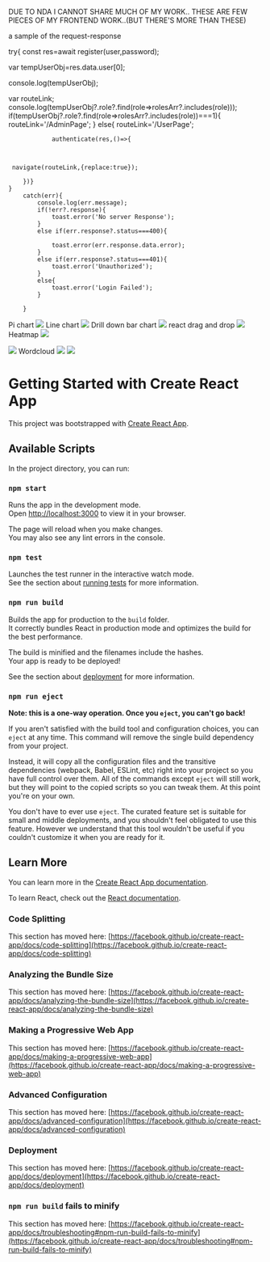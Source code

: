 DUE TO NDA I CANNOT SHARE MUCH OF MY WORK.. THESE ARE FEW PIECES OF MY FRONTEND WORK..(BUT THERE'S MORE THAN THESE)

a sample of the request-response

   try{
const res=await register(user,password);


var tempUserObj=res.data.user[0];

console.log(tempUserObj);

var routeLink;
console.log(tempUserObj?.role?.find(role=>rolesArr?.includes(role)));
          if(tempUserObj?.role?.find(role=>rolesArr?.includes(role))===1){
            routeLink='/AdminPage';
          }
          else{
            routeLink='/UserPage';




                authenticate(res,()=>{
                        
                     
 
     navigate(routeLink,{replace:true});
    
        })}
    }
        catch(err){
            console.log(err.message);
            if(!err?.response){
                toast.error('No server Response');
            }
            else if(err.response?.status===400){
                
                toast.error(err.response.data.error);
            }
            else if(err.response?.status===401){
                toast.error('Unauthorized');
            }
            else{
                toast.error('Login Failed');
            }

        }














Pi chart
<img src="1.PNG" />
Line chart
<img src="2.PNG" />
Drill down bar chart
<img src="3.PNG" />
react drag and drop
<img src="4.PNG" />
Heatmap
<img src="5.PNG" />

<img src="6.PNG" />
Wordcloud
<img src="7.PNG" />
<img src="8.PNG" />

# Getting Started with Create React App

This project was bootstrapped with [Create React App](https://github.com/facebook/create-react-app).

## Available Scripts

In the project directory, you can run:

### `npm start`

Runs the app in the development mode.\
Open [http://localhost:3000](http://localhost:3000) to view it in your browser.

The page will reload when you make changes.\
You may also see any lint errors in the console.

### `npm test`

Launches the test runner in the interactive watch mode.\
See the section about [running tests](https://facebook.github.io/create-react-app/docs/running-tests) for more information.

### `npm run build`

Builds the app for production to the `build` folder.\
It correctly bundles React in production mode and optimizes the build for the best performance.

The build is minified and the filenames include the hashes.\
Your app is ready to be deployed!

See the section about [deployment](https://facebook.github.io/create-react-app/docs/deployment) for more information.

### `npm run eject`

**Note: this is a one-way operation. Once you `eject`, you can't go back!**

If you aren't satisfied with the build tool and configuration choices, you can `eject` at any time. This command will remove the single build dependency from your project.

Instead, it will copy all the configuration files and the transitive dependencies (webpack, Babel, ESLint, etc) right into your project so you have full control over them. All of the commands except `eject` will still work, but they will point to the copied scripts so you can tweak them. At this point you're on your own.

You don't have to ever use `eject`. The curated feature set is suitable for small and middle deployments, and you shouldn't feel obligated to use this feature. However we understand that this tool wouldn't be useful if you couldn't customize it when you are ready for it.

## Learn More

You can learn more in the [Create React App documentation](https://facebook.github.io/create-react-app/docs/getting-started).

To learn React, check out the [React documentation](https://reactjs.org/).

### Code Splitting

This section has moved here: [https://facebook.github.io/create-react-app/docs/code-splitting](https://facebook.github.io/create-react-app/docs/code-splitting)

### Analyzing the Bundle Size

This section has moved here: [https://facebook.github.io/create-react-app/docs/analyzing-the-bundle-size](https://facebook.github.io/create-react-app/docs/analyzing-the-bundle-size)

### Making a Progressive Web App

This section has moved here: [https://facebook.github.io/create-react-app/docs/making-a-progressive-web-app](https://facebook.github.io/create-react-app/docs/making-a-progressive-web-app)

### Advanced Configuration

This section has moved here: [https://facebook.github.io/create-react-app/docs/advanced-configuration](https://facebook.github.io/create-react-app/docs/advanced-configuration)

### Deployment

This section has moved here: [https://facebook.github.io/create-react-app/docs/deployment](https://facebook.github.io/create-react-app/docs/deployment)

### `npm run build` fails to minify

This section has moved here: [https://facebook.github.io/create-react-app/docs/troubleshooting#npm-run-build-fails-to-minify](https://facebook.github.io/create-react-app/docs/troubleshooting#npm-run-build-fails-to-minify)
